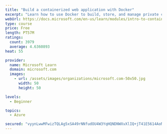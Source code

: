 ```yaml
---
title: "Build a containerized web application with Docker"
excerpt: "Learn how to use Docker to build, store, and manage private container images with the Azure Container Registry."
webUrl: https://docs.microsoft.com/en-us/learn/modules/intro-to-containers/
type: course
price: Free
length: PT57M
ratings:
  count: 3979
  average: 4.6360893
heat: 55

provider:
  name: Microsoft Learn
  domain: microsoft.com
  images:
    - url: /assets/images/organizations/microsoft.com-50x50.jpg
      width: 50
      height: 50

levels:
  - Beginner

topics:
  - Azure

secured: "vyynLwwMFwizTQLAg5xSA49rNNfudOU4W3YqHQNDNWXvXlIQ+jT41E5614AoNFKwqOLkhy7toy9PSXxIn7d/L8hBJlP0F6TmB7sP1bTwswJgpikqIr6NuoGBYdy2+B7BOQWqXfXtTqFXdrBv914E+Bg16PSlOOuXYHPYE2rTBzrXBJTe20DzUONdEAOaXSU4vrH/dOrpPM7k3reSQvsWBz5Rvd751RRQTvD41OwzV9BDMgKc/FoV1OVYB/4LNlz/123MFcBqlejMTZ52WUaUEnYGtevWwKuezFvICiADXMN+APclJzs6jW2FG8heLEDoGUuSAjJ6hwOy9N705uwQnj0SXElH7VV5ovK9FVFPVpfOF1zCeRmUKZzmDbpXWzA6D6eTVNN5fU8exYurrH2ItX33S5AqQ9R9C3k4VbQrK+o=;gzGI9RSAmmt3xxnG1Sj4QQ=="
---
```



